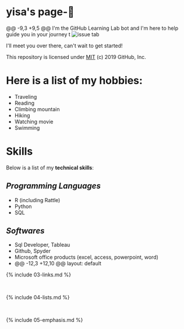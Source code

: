 # yisa's page-:sparkling_heart:
@@ -9,3 +9,5 @@ I'm the GitHub Learning Lab bot and I'm here to help guide you in your journey t
![issue tab](https://lab.github.com/public/images/issue_tab.png)

I'll meet you over there, can't wait to get started!

This repository is licensed under [MIT](../LICENSE) (c) 2019 GitHub, Inc.

# Here is a list of my hobbies:
- Traveling
- Reading
- Climbing mountain
- Hiking
- Watching movie
- Swimming
# Skills

Below is a list of my **technical skills**:

## _Programming Languages_
- R (including Rattle)
- Python
- SQL

## _Softwares_
- Sql Developer, Tableau
- Github, Spyder
- Microsoft office products (excel, access, powerpoint, word)
- @@ -12,3 +12,10 @@ layout: default

{% include 03-links.md %}

<br>

{% include 04-lists.md %}

<br>

{% include 05-emphasis.md %}
